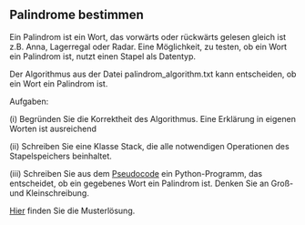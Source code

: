 ## Palindrome bestimmen

Ein Palindrom ist ein Wort, das vorwärts oder rückwärts gelesen
gleich ist z.B. Anna, Lagerregal oder Radar. Eine Möglichkeit, zu
testen, ob ein Wort ein Palindrom ist, nutzt einen Stapel als Datentyp.

Der Algorithmus aus der Datei palindrom_algorithm.txt kann entscheiden, ob ein Wort ein Palindrom ist.

Aufgaben:

(i) Begründen Sie die Korrektheit des Algorithmus. Eine Erklärung in eigenen Worten ist ausreichend

(ii) Schreiben Sie eine Klasse Stack, die alle notwendigen Operationen des Stapelspeichers beinhaltet.

(iii) Schreiben Sie aus dem [Pseudocode](../resources/palindrom_algorithm.txt) ein Python-Programm, das entscheidet, ob ein gegebenes Wort ein Palindrom ist.
Denken Sie an Groß- und Kleinschreibung.

[Hier](../Muster/dka_palindrom_muster.py) finden Sie die Musterlösung.